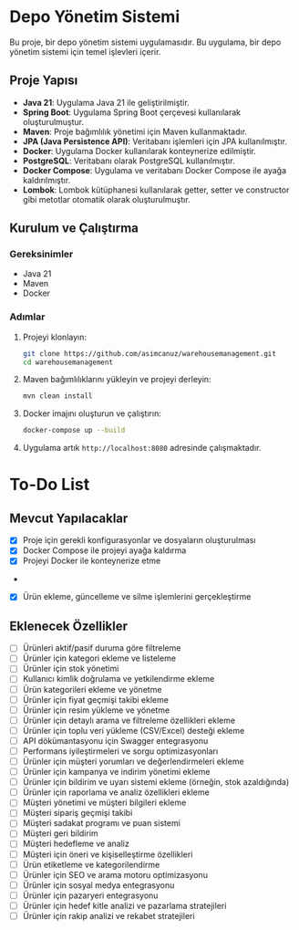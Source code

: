 # Depo Yönetim Sistemi

Bu proje, bir depo yönetim sistemi uygulamasıdır. Bu uygulama, bir depo yönetim sistemi için temel işlevleri içerir.

## Proje Yapısı

- **Java 21**: Uygulama Java 21 ile geliştirilmiştir.
- **Spring Boot**: Uygulama Spring Boot çerçevesi kullanılarak oluşturulmuştur.
- **Maven**: Proje bağımlılık yönetimi için Maven kullanmaktadır.
- **JPA (Java Persistence API)**: Veritabanı işlemleri için JPA kullanılmıştır.
- **Docker**: Uygulama Docker kullanılarak konteynerize edilmiştir.
- **PostgreSQL**: Veritabanı olarak PostgreSQL kullanılmıştır.
- **Docker Compose**: Uygulama ve veritabanı Docker Compose ile ayağa kaldırılmıştır.
- **Lombok**: Lombok kütüphanesi kullanılarak getter, setter ve constructor gibi metotlar otomatik olarak oluşturulmuştır.

## Kurulum ve Çalıştırma

### Gereksinimler

- Java 21
- Maven
- Docker

### Adımlar

1. Projeyi klonlayın:
    ```sh
    git clone https://github.com/asimcanuz/warehousemanagement.git
    cd warehousemanagement
    ```

2. Maven bağımlılıklarını yükleyin ve projeyi derleyin:
    ```sh
    mvn clean install
    ```

3. Docker imajını oluşturun ve çalıştırın:
    ```sh
    docker-compose up --build
    ```

4. Uygulama artık `http://localhost:8080` adresinde çalışmaktadır.

# To-Do List

## Mevcut Yapılacaklar
- [x] Proje için gerekli konfigurasyonlar ve dosyaların oluşturulması
- [x] Docker Compose ile projeyi ayağa kaldırma
- [x] Projeyi Docker ile konteynerize etme
-
- [x] Ürün ekleme, güncelleme ve silme işlemlerini gerçekleştirme

## Eklenecek Özellikler
- [ ] Ürünleri aktif/pasif duruma göre filtreleme
- [ ] Ürünler için kategori ekleme ve listeleme
- [ ] Ürünler için stok yönetimi
- [ ] Kullanıcı kimlik doğrulama ve yetkilendirme ekleme
- [ ] Ürün kategorileri ekleme ve yönetme
- [ ] Ürünler için fiyat geçmişi takibi ekleme
- [ ] Ürünler için resim yükleme ve yönetme
- [ ] Ürünler için detaylı arama ve filtreleme özellikleri ekleme
- [ ] Ürünler için toplu veri yükleme (CSV/Excel) desteği ekleme
- [ ] API dökümantasyonu için Swagger entegrasyonu
- [ ] Performans iyileştirmeleri ve sorgu optimizasyonları
- [ ] Ürünler için müşteri yorumları ve değerlendirmeleri ekleme
- [ ] Ürünler için kampanya ve indirim yönetimi ekleme
- [ ] Ürünler için bildirim ve uyarı sistemi ekleme (örneğin, stok azaldığında)
- [ ] Ürünler için raporlama ve analiz özellikleri ekleme
- [ ] Müşteri yönetimi ve müşteri bilgileri ekleme
- [ ] Müşteri sipariş geçmişi takibi
- [ ] Müşteri sadakat programı ve puan sistemi
- [ ] Müşteri geri bildirim
- [ ] Müşteri hedefleme ve analiz
- [ ] Müşteri için öneri ve kişiselleştirme özellikleri
- [ ] Ürün etiketleme ve kategorilendirme
- [ ] Ürünler için SEO ve arama motoru optimizasyonu
- [ ] Ürünler için sosyal medya entegrasyonu
- [ ] Ürünler için pazaryeri entegrasyonu
- [ ] Ürünler için hedef kitle analizi ve pazarlama stratejileri
- [ ] Ürünler için rakip analizi ve rekabet stratejileri
